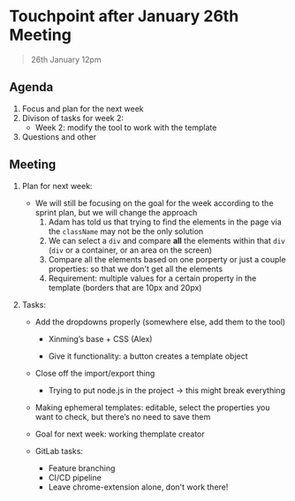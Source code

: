 # Touchpoint after January 26th Meeting

> 26th January 12pm

## Agenda

1. Focus and plan for the next week
2. Divison of tasks for week 2:
   - Week 2: modify the tool to work with the template
3. Questions and other

## Meeting

1. Plan for next week:

   - We will still be focusing on the goal for the week according to the sprint plan, but we will change the approach
     1. Adam has told us that trying to find the elements in the page via the `className` may not be the only solution
     2. We can select a `div` and compare **all** the elements within that `div` (`div` or a container, or an area on the screen)
     3. Compare all the elements based on one porperty or just a couple properties: so that we don't get all the elements
     4. Requirement: multiple values for a certain property in the template (borders that are 10px and 20px)

2. Tasks:

   - Add the dropdowns properly (somewhere else, add them to the tool)

     - Xinming’s base + CSS (Alex)

     - Give it functionality: a button creates a template object

   - Close off the import/export thing

     - Trying to put node.js in the project -> this might break everything

   - Making ephemeral templates: editable, select the properties you want to check, but there’s no need to save them

   - Goal for next week: working themplate creator
   - GitLab tasks:
     - Feature branching
     - CI/CD pipeline
     - Leave chrome-extension alone, don't work there!
